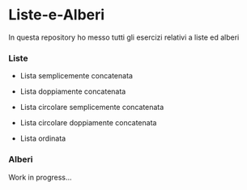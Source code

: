 # Liste-e-Alberi

In questa repository ho messo tutti gli esercizi relativi a liste ed alberi


### Liste

- Lista semplicemente concatenata
- Lista doppiamente concatenata

- Lista circolare semplicemente concatenata
- Lista circolare doppiamente concatenata

- Lista ordinata

### Alberi

Work in progress...